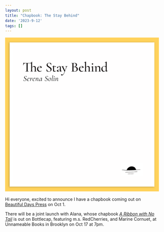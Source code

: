 ```yaml
---
layout: post
title: "Chapbook: The Stay Behind"
date: '2023-9-12'
tags: []
---
```


![chap](/assets/chap.png)

Hi everyone, excited to announce I have a chapbook coming out on <a href="https://beautifuldayspress.com/">Beautiful Days Press</a> on Oct 1. 

There will be a joint launch with Alana, whose chapbook <em><a href="https://bottlecap.press/products/ribbon?_pos=1&_sid=c4e682c92&_ss=r">A Ribbon with No Tail</a></em> is out on Bottlecap, featuring m.s. RedCherries, and Marine Cornuet, at Unnameable Books in Brooklyn on Oct 17 at 7pm. 